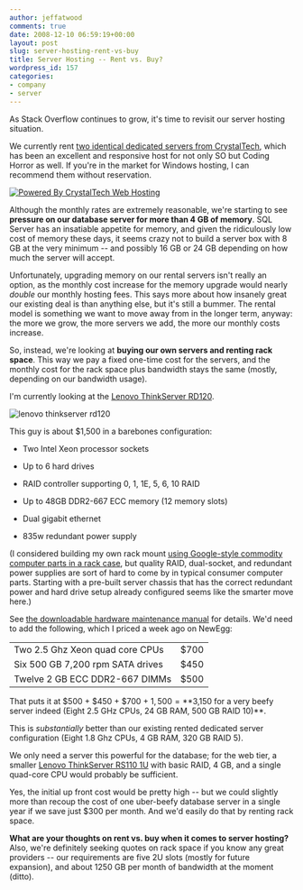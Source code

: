 ```yaml
---
author: jeffatwood
comments: true
date: 2008-12-10 06:59:19+00:00
layout: post
slug: server-hosting-rent-vs-buy
title: Server Hosting -- Rent vs. Buy?
wordpress_id: 157
categories:
- company
- server
---
```



As Stack Overflow continues to grow, it's time to revisit our server hosting situation.



We currently rent [two identical dedicated servers from CrystalTech](http://blog.stackoverflow.com/2008/04/our-dedicated-server/), which has been an excellent and responsive host for not only SO but Coding Horror as well. If you're in the market for Windows hosting, I can recommend them without reservation.



[![Powered By CrystalTech Web Hosting](http://blog.stackoverflow.com/wp-content/uploads/powered-by-crystaltech.png)](http://crystaltech.com/dedicated-windows.aspx?uid=101)



Although the monthly rates are extremely reasonable, we're starting to see **pressure on our database server for more than 4 GB of memory**. SQL Server has an insatiable appetite for memory, and given the ridiculously low cost of memory these days, it seems crazy not to build a server box with 8 GB at the very minimum -- and possibly 16 GB or 24 GB depending on how much the server will accept.



Unfortunately, upgrading memory on our rental servers isn't really an option, as the monthly cost increase for the memory upgrade would nearly _double_ our monthly hosting fees. This says more about how insanely great our existing deal is than anything else, but it's still a bummer. The rental model is something we want to move away from in the longer term, anyway: the more we grow, the more servers we add, the more our monthly costs increase.



So, instead, we're looking at **buying our own servers and renting rack space**. This way we pay a fixed one-time cost for the servers, and the monthly cost for the rack space plus bandwidth stays the same (mostly, depending on our bandwidth usage).



I'm currently looking at the [Lenovo ThinkServer RD120](http://www.buy.com/prod/lenovo-thinkserver-rd120-server-xeon-1-86ghz-2gb-ddr2-sdram-raid/q/loc/101/209246521.html).



![lenovo thinkserver rd120](http://blog.stackoverflow.com/wp-content/uploads/lenovo-thinkserver-rd120.jpg)



This guy is about $1,500 in a barebones configuration:







  * Two Intel Xeon processor sockets

  * Up to 6 hard drives

  * RAID controller supporting 0, 1, 1E, 5, 6, 10 RAID

  * Up to 48GB DDR2-667 ECC memory (12 memory slots)

  * Dual gigabit ethernet

  * 835w redundant power supply




(I considered building my own rack mount [using Google-style commodity computer parts in a rack case](http://www.codinghorror.com/blog/archives/000814.html), but quality RAID, dual-socket, and redundant power supplies are sort of hard to come by in typical consumer computer parts. Starting with a pre-built server chassis that has the correct redundant power and hard drive setup already configured seems like the smarter move here.)



See [the downloadable hardware maintenance manual](http://www-307.ibm.com/pc/support/site.wss/MIGR-70408.html) for details. We'd need to add the following, which I priced a week ago on NewEgg:



<table cellpadding="4" width="400" cellspacing="4" >
<tr >
<td >Two 2.5 Ghz Xeon quad core CPUs
</td>
<td >$700
</td></tr>
<tr >
<td >Six 500 GB 7,200 rpm SATA drives
</td>
<td >$450
</td></tr>
<tr >
<td >Twelve 2 GB ECC DDR2-667 DIMMs
</td>
<td >$500
</td></tr>
</table>



That puts it at $500 + $450 + $700 + $1,500 = **$3,150 for a very beefy server indeed (Eight 2.5 GHz CPUs, 24 GB RAM, 500 GB RAID 10)**. 



This is _substantially_ better than our existing rented dedicated server configuration (Eight 1.8 Ghz CPUs, 4 GB RAM, 320 GB RAID 5).



We only need a server this powerful for the database; for the web tier, a smaller [Lenovo ThinkServer RS110 1U](http://www.buy.com/prod/lenovo-thinkserver-rs110-server-1-x-core-2-duo-2-53ghz-1gb-ddr2-sdram/q/loc/101/209246526.html) with basic RAID, 4 GB, and a single quad-core CPU would probably be sufficient.



Yes, the initial up front cost would be pretty high -- but we could slightly more than recoup the cost of one uber-beefy database server in a single year if we save just $300 per month. And we'd easily do that by renting rack space.



**What are your thoughts on rent vs. buy when it comes to server hosting?** Also, we're definitely seeking quotes on rack space if you know any great providers -- our requirements are five 2U slots (mostly for future expansion), and about 1250 GB per month of bandwidth at the moment (ditto).

